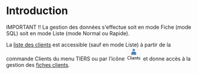 # Introduction



IMPORTANT !! La gestion des données s'effectue soit en mode Fiche (mode 
 SQL) soit en mode Liste (mode Normal ou Rapide).


La [liste des clients](ListeClients.md) est accessible (sauf 
 en mode Liste) à partir de la commande Clients du menu TIERS ou par l’icône 
 ![image\Gest0107_wmf.gif](../../assets/images/Clients.gif "image\Gest0107_wmf.gif") et donne accès à la gestion des [fiches 
 clients](Client/Client.md).


